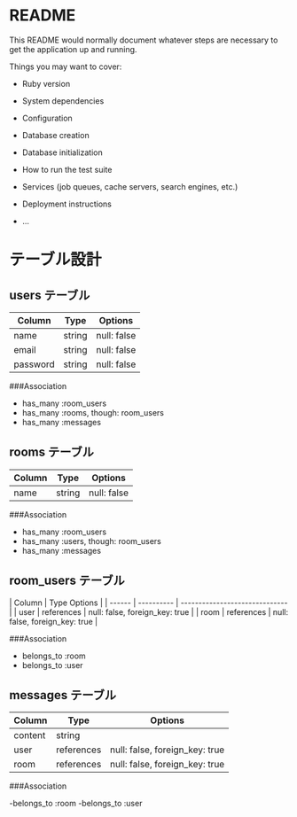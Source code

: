 # README

This README would normally document whatever steps are necessary to get the
application up and running.

Things you may want to cover:

* Ruby version

* System dependencies

* Configuration

* Database creation

* Database initialization

* How to run the test suite

* Services (job queues, cache servers, search engines, etc.)

* Deployment instructions

* ...
# テーブル設計

## users テーブル

| Column   | Type   | Options     |
| -------- | ------ | ----------- |
| name     | string | null: false |
| email    | string | null: false |
| password | string | null: false |
  
  ###Association

  - has_many :room_users
  - has_many :rooms, though: room_users
  - has_many :messages

## rooms テーブル

| Column | Type   | Options     |
| ------ | ------ | ----------- |
| name   | string | null: false |
###Association

- has_many :room_users
- has_many :users, though: room_users
- has_many :messages

## room_users テーブル

| Column | Type            Options                        |
| ------ | ---------- | ------------------------------ |
| user   | references | null: false, foreign_key: true |
| room   | references | null: 
false, foreign_key: true |

###Association
- belongs_to :room
- belongs_to :user

## messages テーブル

| Column  | Type       | Options                        |
| ------- | ---------- | ------------------------------ |
| content | string     |                                |
| user    | references | null: false, foreign_key: true |
| room    | references | null: false, foreign_key: true |

###Association

-belongs_to :room
-belongs_to :user
